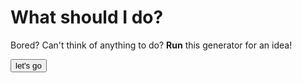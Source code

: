# What should I do?
Bored?
Can't think of anything to do?
**Run** this generator for an idea!

<html>

<button onclick="myTask()">let's go</button>

<script>
  
function myTask() {
const fs = require('fs') 
  
fs.readFile('whattodo.txt', (err, data) => { 
    if (err) throw err; 
  
    alert(data.toString()+""); 
}) 
}
</script>
    
</html>
  
